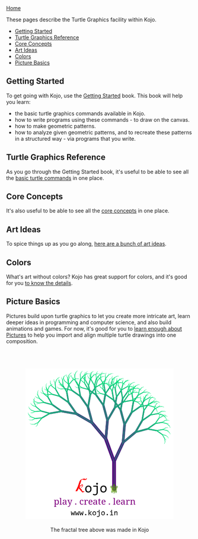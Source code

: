 <div class="nav">
  <a href="index.html">Home</a>
</div>

These pages describe the Turtle Graphics facility within Kojo.

* [Getting Started](#getting-started)
* [Turtle Graphics Reference](reference/turtle.html)
* [Core Concepts](concepts/turtle-core-ideas.html)
* [Art Ideas](art/ideas.html)
* [Colors](concepts/colors.html)
* [Picture Basics](#picture-basics)

## Getting Started
To get going with Kojo, use the [Getting Started](http://wiki.kogics.net/kojo-codeactive-books#getting-started) book.
This book will help you learn:
* the basic turtle graphics commands available in Kojo.
* how to write programs using these commands - to draw on the canvas.
* how to make geometric patterns.
* how to analyze given geometric patterns, and to recreate these patterns in a structured way - via programs that you write.

## Turtle Graphics Reference
As you go through the Getting Started book, it's useful to be able to see all the [basic turtle commands](reference/turtle.html) in one place.

## Core Concepts
It's also useful to be able to see all the [core concepts](concepts/turtle-core-ideas.html) in one place.

## Art Ideas
To spice things up as you go along, [here are a bunch of art ideas](art/ideas.html).

## Colors
What's art without colors? Kojo has great support for colors, and it's good for you [to know the details](concepts/colors.html).

## Picture Basics
Pictures build upon turtle graphics to let you create more intricate art, learn deeper ideas in programming and computer science, and also build animations and games. For now, it's good for you to [learn enough about Pictures](concepts/turtle-picture-basics.html) to help you import and align multiple turtle drawings into one composition.

<div style="text-align:center">
  <br/>
  <br/>
  <br/>
  <img src="kojo-tree.png" width="400">
  <br/>
  <br/>
  The fractal tree above was made in Kojo
</div>